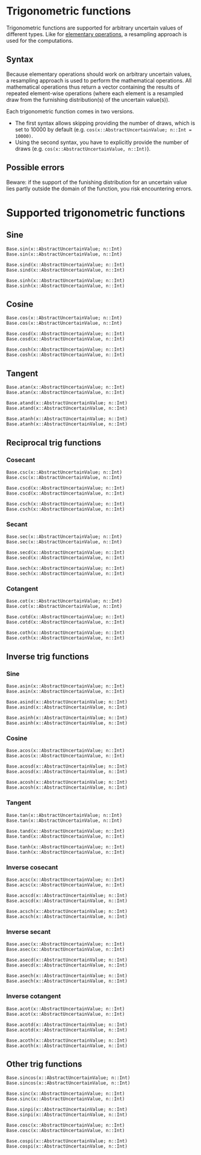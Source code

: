# Trigonometric functions


Trigonometric functions are supported for arbitrary uncertain values of different types.
Like for [elementary operations](elementary_operations.md), a resampling approach is 
used for the computations.

## Syntax
Because elementary operations should work on arbitrary uncertain values, a resampling 
approach is used to perform the mathematical operations. All mathematical 
operations thus return a vector containing the results of repeated element-wise operations 
(where each element is a resampled draw from the furnishing distribution(s) of the 
uncertain value(s)). 

Each trigonometric function comes in two versions. 

- The first syntax allows skipping providing the number of draws, which is set to 10000 by default 
    (e.g. `cos(x::AbstractUncertainValue; n::Int = 10000)`. 
- Using the second syntax, you have to explicitly provide the number of draws (e.g. `cos(x::AbstractUncertainValue, n::Int)`).

## Possible errors

Beware: if the support of the funishing distribution for an uncertain value lies partly 
outside the domain of the function, you risk encountering errors.

# Supported trigonometric functions

## Sine

```@docs 
Base.sin(x::AbstractUncertainValue; n::Int)
Base.sin(x::AbstractUncertainValue, n::Int)
```

```@docs 
Base.sind(x::AbstractUncertainValue; n::Int)
Base.sind(x::AbstractUncertainValue, n::Int)
```

```
Base.sinh(x::AbstractUncertainValue; n::Int)
Base.sinh(x::AbstractUncertainValue, n::Int)
```

## Cosine

```@docs 
Base.cos(x::AbstractUncertainValue; n::Int)
Base.cos(x::AbstractUncertainValue, n::Int)
```

```@docs 
Base.cosd(x::AbstractUncertainValue; n::Int)
Base.cosd(x::AbstractUncertainValue, n::Int)
```

```@docs 
Base.cosh(x::AbstractUncertainValue; n::Int)
Base.cosh(x::AbstractUncertainValue, n::Int)
```


## Tangent

```@docs 
Base.atan(x::AbstractUncertainValue; n::Int)
Base.atan(x::AbstractUncertainValue, n::Int)
```

```@docs
Base.atand(x::AbstractUncertainValue; n::Int)
Base.atand(x::AbstractUncertainValue, n::Int)
```

```@docs 
Base.atanh(x::AbstractUncertainValue; n::Int)
Base.atanh(x::AbstractUncertainValue, n::Int)
```


## Reciprocal trig functions 

### Cosecant

```@docs 
Base.csc(x::AbstractUncertainValue; n::Int)
Base.csc(x::AbstractUncertainValue, n::Int)
```

```@docs 
Base.cscd(x::AbstractUncertainValue; n::Int)
Base.cscd(x::AbstractUncertainValue, n::Int)
```

```@docs 
Base.csch(x::AbstractUncertainValue; n::Int)
Base.csch(x::AbstractUncertainValue, n::Int)
```

### Secant

```@docs 
Base.sec(x::AbstractUncertainValue; n::Int)
Base.sec(x::AbstractUncertainValue, n::Int)
```

```@docs 
Base.secd(x::AbstractUncertainValue; n::Int)
Base.secd(x::AbstractUncertainValue, n::Int)
```

```@docs 
Base.sech(x::AbstractUncertainValue; n::Int)
Base.sech(x::AbstractUncertainValue, n::Int)
```

### Cotangent

```@docs 
Base.cot(x::AbstractUncertainValue; n::Int)
Base.cot(x::AbstractUncertainValue, n::Int)
```

```@docs 
Base.cotd(x::AbstractUncertainValue; n::Int)
Base.cotd(x::AbstractUncertainValue, n::Int)
```

```@docs 
Base.coth(x::AbstractUncertainValue; n::Int)
Base.coth(x::AbstractUncertainValue, n::Int)
```

## Inverse trig functions 

### Sine 

```@docs 
Base.asin(x::AbstractUncertainValue; n::Int)
Base.asin(x::AbstractUncertainValue, n::Int)
```

```@docs 
Base.asind(x::AbstractUncertainValue; n::Int)
Base.asind(x::AbstractUncertainValue, n::Int)
```

```
Base.asinh(x::AbstractUncertainValue; n::Int)
Base.asinh(x::AbstractUncertainValue, n::Int)
```

### Cosine 

```@docs 
Base.acos(x::AbstractUncertainValue; n::Int)
Base.acos(x::AbstractUncertainValue, n::Int)
```

```@docs 
Base.acosd(x::AbstractUncertainValue; n::Int)
Base.acosd(x::AbstractUncertainValue, n::Int)
```

```@docs 
Base.acosh(x::AbstractUncertainValue; n::Int)
Base.acosh(x::AbstractUncertainValue, n::Int)
```

### Tangent

```@docs 
Base.tan(x::AbstractUncertainValue; n::Int)
Base.tan(x::AbstractUncertainValue, n::Int)
```

```@docs
Base.tand(x::AbstractUncertainValue; n::Int)
Base.tand(x::AbstractUncertainValue, n::Int)
```

```@docs 
Base.tanh(x::AbstractUncertainValue; n::Int)
Base.tanh(x::AbstractUncertainValue, n::Int)
```

### Inverse cosecant


```@docs 
Base.acsc(x::AbstractUncertainValue; n::Int)
Base.acsc(x::AbstractUncertainValue, n::Int)
```

```@docs 
Base.acscd(x::AbstractUncertainValue; n::Int)
Base.acscd(x::AbstractUncertainValue, n::Int)
```

```@docs 
Base.acsch(x::AbstractUncertainValue; n::Int)
Base.acsch(x::AbstractUncertainValue, n::Int)
```

### Inverse secant

```@docs 
Base.asec(x::AbstractUncertainValue; n::Int)
Base.asec(x::AbstractUncertainValue, n::Int)
```

```@docs 
Base.asecd(x::AbstractUncertainValue; n::Int)
Base.asecd(x::AbstractUncertainValue, n::Int)
```

```@docs 
Base.asech(x::AbstractUncertainValue; n::Int)
Base.asech(x::AbstractUncertainValue, n::Int)
```

### Inverse cotangent

```@docs 
Base.acot(x::AbstractUncertainValue; n::Int)
Base.acot(x::AbstractUncertainValue, n::Int)
```

```@docs 
Base.acotd(x::AbstractUncertainValue; n::Int)
Base.acotd(x::AbstractUncertainValue, n::Int)
```

```@docs 
Base.acoth(x::AbstractUncertainValue; n::Int)
Base.acoth(x::AbstractUncertainValue, n::Int)
```

## Other trig functions 

```@docs 
Base.sincos(x::AbstractUncertainValue; n::Int)
Base.sincos(x::AbstractUncertainValue, n::Int)
```

```@docs
Base.sinc(x::AbstractUncertainValue; n::Int)
Base.sinc(x::AbstractUncertainValue, n::Int)
```

```@docs
Base.sinpi(x::AbstractUncertainValue; n::Int)
Base.sinpi(x::AbstractUncertainValue, n::Int)
```

```@docs
Base.cosc(x::AbstractUncertainValue; n::Int)
Base.cosc(x::AbstractUncertainValue, n::Int)
```

```@docs
Base.cospi(x::AbstractUncertainValue; n::Int)
Base.cospi(x::AbstractUncertainValue, n::Int)
```